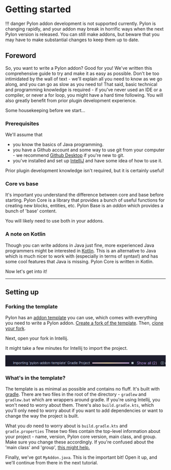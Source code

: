 # Getting started

!!! danger 
    Pylon addon development is not supported currently. Pylon is changing rapidly, and your addon may break in horrific ways when the next Pylon version is released. You can still make addons, but beware that you may have to make substantial changes to keep them up to date.

## Foreword

So, you want to write a Pylon addon? Good for you! We've written this comprehensive guide to try and make it as easy as possible. Don't be too intimidated by the wall of text - we'll explain all you need to know as we go along, and you can go as slow as you need to! That said, basic technical and programming knowledge is required - if you've never used an IDE or a compiler, or never a for loop, you might have a hard time following. You will also greatly benefit from prior plugin development experience.

Some housekeeping before we start...

### Prerequisites

We'll assume that 

- you know the basics of Java programming.
- you have a Github account and some way to use git from your computer - we recommend [Github Desktop](https://github.com/apps/desktop) if you're new to git.
- you've installed and set up [IntelliJ](https://www.jetbrains.com/idea/) and have some idea of how to use it.

Prior plugin development knowledge isn't required, but it is certainly useful!

### Core vs base

It's important you understand the difference between core and base before starting. Pylon Core is a library that provides a bunch of useful functions for creating new blocks, entities, etc. Pylon Base is an *addon* which provides a bunch of 'base' content.

You will likely need to use both in your addons.

### A note on Kotlin

Though you can write addons in Java just fine, more experienced Java programmers might be interested in [Kotlin](https://kotlinlang.org/). This is an alternative to Java which is much nicer to work with (especially in terms of syntax!) and has some cool features that Java is missing. Pylon Core is written in Kotlin.

Now let's get into it!

---

## Setting up

### Forking the template

Pylon has an [addon template](https://github.com/pylonmc/pylon-addon-template) you can use, which comes with everything you need to write a Pylon addon. [Create a fork of the template](https://www.geeksforgeeks.org/git/how-to-fork-a-github-repository/). Then, [clone your fork](https://www.geeksforgeeks.org/git/how-to-git-clone-a-remote-repository/).

Next, open your fork in Intellij. 

It might take a few minutes for Intellij to import the project.

![Intellij importing the addon template](img/importing-addon-template.png)

### What's in the template?

The template is as minimal as possible and contains no fluff. It's built with [gradle](https://gradle.org/). There are two files in the root of the directory - `gradlew` and `gradlew.bat` which are wrappers around gradle. If you're using Intellij, you won't need to worry about them. There's also `build.gradle.kts`, which you'll only need to worry about if you want to add dependencies or want to change the way the project is built.

What you *do* need to worry about is `build.gradle.kts` and `gradle.properties` These two files contain the top-level information about your project - name, version, Pylon core version, main class, and group. Make sure you change these accordingly. If you're confused about the 'main class' and 'group', [this might help.](https://www.baeldung.com/java-packages)

Finally, we've got `MyAddon.java`. This is the important bit! Open it up, and we'll continue from there in the next tutorial.

